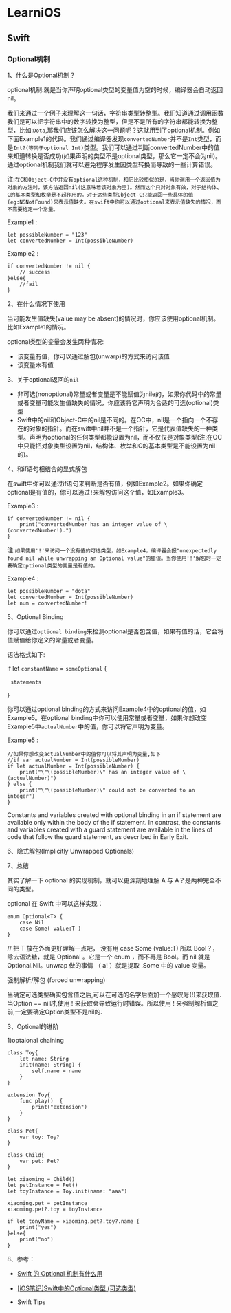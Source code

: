 # LearniOS

## Swift

### Optional机制

1、什么是Optional机制？

optional机制:就是当你声明optional类型的变量值为空的时候，编译器会自动返回nil。

我们来通过一个例子来理解这一句话，字符串类型转整型。我们知道通过调用函数我们是可以把字符串中的数字转换为整型，但是不是所有的字符串都能转换为整型，比如:`Dota`,那我们应该怎么解决这一问题呢？这就用到了optional机制。例如下面Example1的代码。我们通过编译器发现`convertedNumber`并不是`Int`类型，而是`Int?(等同于optional Int)`类型。我们可以通过判断convertedNumber中的值来知道转换是否成功(如果声明的类型不是optional类型，那么它一定不会为nil)。通过optional机制我们就可以避免程序发生因类型转换而导致的一些计算错误。

注:`在C和Object-C中并没有optional这种机制，和它比较相似的是，当你调用一个返回值为对象的方法时，该方法返回nil(这意味着该对象为空)。然而这个只对对象有效，对于结构体、C的基本类型和枚举是不起作用的。对于这些类型Object-C只能返回一些具体的值(eg:NSNotFound)来表示值缺失。在swift中你可以通过optional来表示值缺失的情况，而不需要给定一个常量。`

Example1 :
```
let possibleNumber = "123"
let convertedNumber = Int(possibleNumber)
```

Example2 :

```
if convertedNumber != nil {
    // success
}else{
    //fail
}
```

2、在什么情况下使用

当可能发生值缺失(value may be absent)的情况时，你应该使用optional机制。比如Example1的情况。

optional类型的变量会发生两种情况:

* 该变量有值，你可以通过解包(unwarp)的方式来访问该值
* 该变量木有值

3、关于optional返回的`nil`

* 非可选(nonoptional)常量或者变量是不能赋值为nile的，如果你代码中的常量或者变量可能发生值缺失的情况，你应该将它声明为合适的可选(optional)类型
* Swift中的nil和Object-C中的nil是不同的。在OC中，nil是一个指向一个不存在的对象的指针。而在swift中nil并不是一个指针，它是代表值缺失的一种类型。声明为optional的任何类型都能设置为nil，而不仅仅是对象类型(注:在OC中只能把对象类型设置为nil，结构体、枚举和C的基本类型是不能设置为nil的)。

4、和if语句相结合的显式解包

在swift中你可以通过if语句来判断是否有值，例如Example2。如果你确定optional是有值的，你可以通过`!`来解包访问这个值，如Example3。

Example3 :

```
if convertedNumber != nil {
    print("convertedNumber has an integer value of \(convertedNumber!).")
}
```

注:`如果使用'!'来访问一个没有值的可选类型，如Example4，编译器会报"unexpectedly found nil while unwrapping an Optional value"的错误。当你使用'!'解包时一定要确定optional类型的变量是有值的。`

Example4 :

```
let possibleNumber = "dota"
let convertedNumber = Int(possibleNumber)
let num = convertedNumber!
```

5、Optional Binding

你可以通过`optional binding`来检测optional是否包含值，如果有值的话，它会将值赋值给你定义的常量或者变量。

语法格式如下:

if let `constantName` = `someOptional` {

    `statements`
    
}

你可以通过optional binding的方式来访问Example4中的optional的值，如Example5。在optional binding中你可以使用常量或者变量，如果你想改变Example5中`actualNumber`中的值，你可以将它声明为变量。

Example5 :

```
//如果你想改变actualNumber中的值你可以将其声明为变量,如下
//if var actualNumber = Int(possibleNumber) 
if let actualNumber = Int(possibleNumber) {
    print("\"\(possibleNumber)\" has an integer value of \(actualNumber)")
} else {
    print("\"\(possibleNumber)\" could not be converted to an integer")
}
```

Constants and variables created with optional binding in an if statement are available only within the body of the if statement. In contrast, the constants and variables created with a guard statement are available in the lines of code that follow the guard statement, as described in Early Exit.




6、隐式解包(Implicitly Unwrapped Optionals)

7、总结




其实了解一下 optional 的实现机制，就可以更深刻地理解 A 与 A？是两种完全不同的类型。

optional 在 Swift 中可以这样实现：
```
enum Optional<T> {
    case Nil
    case Some( value:T )
} 
```

// 把 T 放在外面更好理解一点吧， 没有用 case Some<T> (value:T)
所以 Bool？，除去语法糖，就是 Optional<Bool> 。它是一个 enum ，而不再是 Bool。而 nil 就是 Optional.Nil。unwrap 做的事情 （ a! ）就是提取 .Some 中的 value 变量。

强制解析/解包 (forced unwrapping)

当确定可选类型确实包含值之后,可以在可选的名字后面加一个感叹号(!)来获取值.当Option == nil时,使用 ! 来获取会导致运行时错误。所以使用 ! 来强制解析值之前,一定要确定Option类型不是nil的.

3、Optional的进阶

1)optaional chaining

```
class Toy{
    let name: String
    init(name: String) {
        self.name = name
    }
}

extension Toy{
    func play()  {
        print("extension")
    }
}

class Pet{
    var toy: Toy?
}

class Child{
    var pet: Pet?
}

let xiaoming = Child()
let petInstance = Pet()
let toyInstance = Toy.init(name: "aaa")

xiaoming.pet = petInstance
xiaoming.pet?.toy = toyInstance

if let tonyName = xiaoming.pet?.toy?.name {
    print("yes")
}else{
    print("no")
}
```


8、参考：

* [Swift 的 Optional 机制有什么用](https://www.zhihu.com/question/28026214)

* [[iOS笔记]Swift中的Optional类型 (可选类型)](http://www.jianshu.com/p/0e3712b0c044)

* Swift Tips


